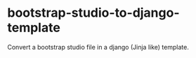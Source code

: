 # bootstrap-studio-to-django-template
Convert a bootstrap studio file in a django (Jinja like) template.
